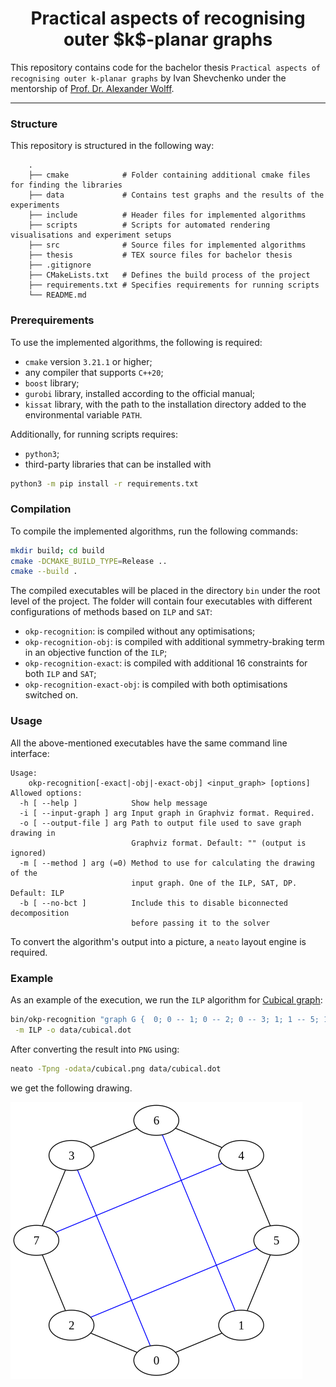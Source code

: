 <h1 align="center"> Practical aspects of recognising outer $k$-planar graphs </h1>

This repository contains code for the bachelor thesis `Practical aspects of recognising outer k-planar graphs` by Ivan Shevchenko under the mentorship of [Prof. Dr. Alexander Wolff](https://www.informatik.uni-wuerzburg.de/algo/team/wolff-alexander/).

---

### Structure
This repository is structured in the following way:

```
    .
    ├── cmake            # Folder containing additional cmake files for finding the libraries
    ├── data             # Contains test graphs and the results of the experiments
    ├── include          # Header files for implemented algorithms
    ├── scripts          # Scripts for automated rendering visualisations and experiment setups
    ├── src              # Source files for implemented algorithms
    ├── thesis           # TEX source files for bachelor thesis 
    ├── .gitignore
    ├── CMakeLists.txt   # Defines the build process of the project
    ├── requirements.txt # Specifies requirements for running scripts
    └── README.md
```

### Prerequirements

To use the implemented algorithms, the following is required:
- `cmake` version `3.21.1` or higher;
- any compiler that supports `C++20`;
- `boost` library;
- `gurobi` library, installed according to the official manual;
- `kissat` library, with the path to the installation directory added to the environmental variable `PATH`.

Additionally, for running scripts requires:
- `python3`;
- third-party libraries that can be installed with
```bash
python3 -m pip install -r requirements.txt
```

### Compilation

To compile the implemented algorithms, run the following commands:
```bash
mkdir build; cd build
cmake -DCMAKE_BUILD_TYPE=Release ..
cmake --build .
```

The compiled executables will be placed in the directory `bin` under the root level of the project. The folder will contain four executables with different configurations of methods based on `ILP` and `SAT`:
- `okp-recognition`: is compiled without any optimisations;
- `okp-recognition-obj`: is compiled with additional symmetry-braking term in an objective function of the `ILP`;
- `okp-recognition-exact`: is compiled with additional $16$ constraints for both `ILP` and `SAT`;
- `okp-recognition-exact-obj`: is compiled with both optimisations switched on.

### Usage

All the above-mentioned executables have the same command line interface:
```
Usage:
    okp-recognition[-exact|-obj|-exact-obj] <input_graph> [options]
Allowed options:
  -h [ --help ]            Show help message
  -i [ --input-graph ] arg Input graph in Graphviz format. Required.
  -o [ --output-file ] arg Path to output file used to save graph drawing in 
                           Graphviz format. Default: "" (output is ignored)
  -m [ --method ] arg (=0) Method to use for calculating the drawing of the 
                           input graph. One of the ILP, SAT, DP. Default: ILP
  -b [ --no-bct ]          Include this to disable biconnected decomposition 
                           before passing it to the solver
```

To convert the algorithm's output into a picture, a `neato` layout engine is required.

### Example

As an example of the execution, we run the `ILP` algorithm for [Cubical graph](https://houseofgraphs.org/graphs/1022):
```bash
bin/okp-recognition "graph G {  0; 0 -- 1; 0 -- 2; 0 -- 3; 1; 1 -- 5; 1 -- 6; 2; 2 -- 5; 2 -- 7; 3; 3 -- 6; 3 -- 7; 4; 4 -- 5; 4 -- 6; 4 -- 7; 5; 6; 7;}"\
 -m ILP -o data/cubical.dot
```
After converting the result into `PNG` using:
```bash
neato -Tpng -odata/cubical.png data/cubical.dot
```
we get the following drawing.

![A cubical graph drawing by `ILP`-based algorithm](data/cubical.png)
